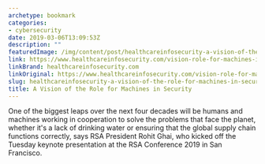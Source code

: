 ```yaml
---
archetype: bookmark
categories:
- cybersecurity
date: 2019-03-06T13:09:53Z
description: ""
featuredImage: /img/content/post/healthcareinfosecurity-a-vision-of-the-role-for-machines-in-security.jpg
link: https://www.healthcareinfosecurity.com/vision-role-for-machines-in-security-a-12124
linkBrand: healthcareinfosecurity.com
linkOriginal: https://www.healthcareinfosecurity.com/vision-role-for-machines-in-security-a-12124
slug: healthcareinfosecurity-a-vision-of-the-role-for-machines-in-security
title: A Vision of the Role for Machines in Security
---
```

One of the biggest leaps over the next four decades will be humans and machines working in cooperation to solve the problems that face the planet, whether it's a lack of drinking water or ensuring that the global supply chain functions correctly, says RSA President Rohit Ghai, who kicked off the Tuesday keynote presentation at the RSA Conference 2019 in San Francisco.

